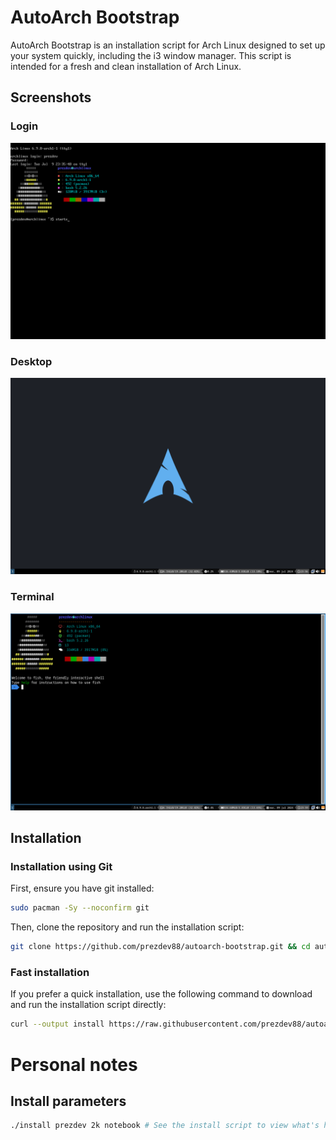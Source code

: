 # AutoArch Bootstrap

AutoArch Bootstrap is an installation script for Arch Linux designed to set up your system quickly, including the i3 window manager. This script is intended for a fresh and clean installation of Arch Linux.

## Screenshots
### Login
![Desktop](screenshots/login.png)

### Desktop
![Desktop](screenshots/desktop.png)

### Terminal
![Terminal](screenshots/terminal.png)

## Installation
### Installation using Git

First, ensure you have git installed:

```bash
sudo pacman -Sy --noconfirm git
```

Then, clone the repository and run the installation script:

```bash
git clone https://github.com/prezdev88/autoarch-bootstrap.git && cd autoarch-bootstrap && ./install
```

### Fast installation

If you prefer a quick installation, use the following command to download and run the installation script directly:

```bash
curl --output install https://raw.githubusercontent.com/prezdev88/autoarch-bootstrap/master/get && chmod +x install && ./install
```

# Personal notes
## Install parameters
```bash
./install prezdev 2k notebook # See the install script to view what's happened
```
